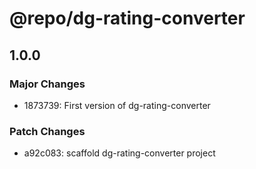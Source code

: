 # @repo/dg-rating-converter

## 1.0.0

### Major Changes

- 1873739: First version of dg-rating-converter

### Patch Changes

- a92c083: scaffold dg-rating-converter project
